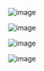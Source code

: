 ![image](https://github.com/user-attachments/assets/5c01d1a5-9655-49e6-bcbe-d7b00cddd4c3)

![image](https://github.com/user-attachments/assets/2bd00042-0e79-49f1-965b-1e1338e5cf6b)

![image](https://github.com/user-attachments/assets/0a2edd53-f9b4-4f58-9b40-29a186a65e8e)

![image](https://github.com/user-attachments/assets/f7fcef9b-c824-4e29-9903-f4ec7198caeb)
